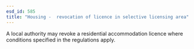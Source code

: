 ```yaml
---
esd_id: 585
title: "Housing -  revocation of licence in selective licensing area"
---
```


A local authority may revoke a residential accommodation licence where conditions specified in the regulations apply.

